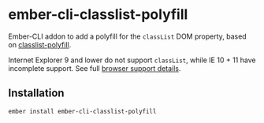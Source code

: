 # ember-cli-classlist-polyfill

Ember-CLI addon to add a polyfill for the `classList` DOM property, based on 
[classlist-polyfill](https://github.com/yola/classlist-polyfill).

Internet Explorer 9 and lower do not support `classList`, while IE 10 + 11 have incomplete support. 
See full [browser support details](http://caniuse.com/#feat=classlist).

## Installation

```bash
ember install ember-cli-classlist-polyfill
```
